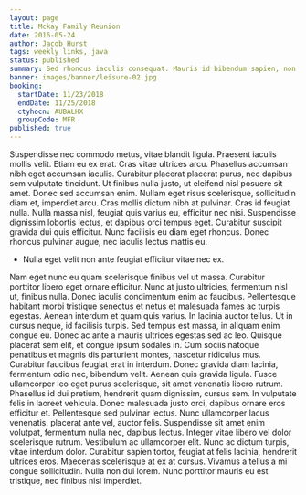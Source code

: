 ```yaml
---
layout: page
title: Mckay Family Reunion
date: 2016-05-24
author: Jacob Hurst
tags: weekly links, java
status: published
summary: Sed rhoncus iaculis consequat. Mauris id bibendum sapien, non ornare.
banner: images/banner/leisure-02.jpg
booking:
  startDate: 11/23/2018
  endDate: 11/25/2018
  ctyhocn: AUBALHX
  groupCode: MFR
published: true
---
```

Suspendisse nec commodo metus, vitae blandit ligula. Praesent iaculis mollis velit. Etiam eu ex erat. Cras vitae ultrices arcu. Phasellus accumsan nibh eget accumsan iaculis. Curabitur placerat placerat purus, nec dapibus sem vulputate tincidunt. Ut finibus nulla justo, ut eleifend nisl posuere sit amet.
Donec sed accumsan enim. Nullam eget risus scelerisque, sollicitudin diam et, imperdiet arcu. Cras mollis dictum nibh at pulvinar. Cras id feugiat nulla. Nulla massa nisl, feugiat quis varius eu, efficitur nec nisi. Suspendisse dignissim lobortis lectus, et dapibus orci tempus eget. Curabitur suscipit gravida dui quis efficitur. Nunc facilisis eu diam eget rhoncus. Donec rhoncus pulvinar augue, nec iaculis lectus mattis eu.

* Nulla eget velit non ante feugiat efficitur vitae nec ex.

Nam eget nunc eu quam scelerisque finibus vel ut massa. Curabitur porttitor libero eget ornare efficitur. Nunc at justo ultricies, fermentum nisl ut, finibus nulla. Donec iaculis condimentum enim ac faucibus. Pellentesque habitant morbi tristique senectus et netus et malesuada fames ac turpis egestas. Aenean interdum et quam quis varius. In lacinia auctor tellus. Ut in cursus neque, id facilisis turpis. Sed tempus est massa, in aliquam enim congue eu. Donec ac ante a mauris ultrices egestas sed ac leo. Quisque placerat sem elit, et congue ipsum sodales in. Cum sociis natoque penatibus et magnis dis parturient montes, nascetur ridiculus mus. Curabitur faucibus feugiat erat in interdum. Donec gravida diam lacinia, fermentum odio nec, bibendum velit. Aenean quis gravida ligula.
Fusce ullamcorper leo eget purus scelerisque, sit amet venenatis libero rutrum. Phasellus id dui pretium, hendrerit quam dignissim, cursus sem. In vulputate felis in laoreet vehicula. Donec malesuada justo orci, dapibus ornare eros efficitur et. Pellentesque sed pulvinar lectus. Nunc ullamcorper lacus venenatis, placerat ante vel, auctor felis. Suspendisse sit amet enim volutpat, fermentum nulla nec, dapibus lectus. Integer vitae libero vel dolor scelerisque rutrum. Vestibulum ac ullamcorper elit. Nunc ac dictum turpis, vitae interdum dolor. Curabitur sapien tortor, feugiat at felis lacinia, hendrerit ultrices eros. Maecenas scelerisque at ex at cursus. Vivamus a tellus a mi congue sollicitudin. Nulla non dui lorem. Nunc porttitor mauris eu est tristique, nec finibus nisi imperdiet.
